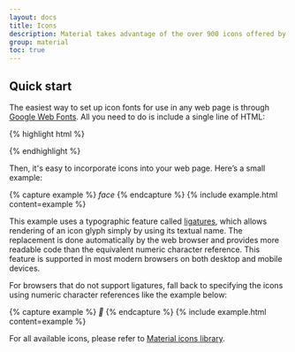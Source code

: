 ```yaml
---
layout: docs
title: Icons
description: Material takes advantage of the over 900 icons offered by the official icon set from Google.
group: material
toc: true
---
```


## Quick start

The easiest way to set up icon fonts for use in any web page is through [Google Web Fonts](https://developers.google.com/fonts/). All you need to do is include a single line of HTML:

{% highlight html %}
<link href="{{ site.cdn.md_icon }}" rel="stylesheet">
{% endhighlight %}

Then, it's easy to incorporate icons into your web page. Here’s a small example:

{% capture example %}
<i class="material-icons">face</i>
{% endcapture %}
{% include example.html content=example %}

This example uses a typographic feature called [ligatures](http://alistapart.com/article/the-era-of-symbol-fonts), which allows rendering of an icon glyph simply by using its textual name. The replacement is done automatically by the web browser and provides more readable code than the equivalent numeric character reference. This feature is supported in most modern browsers on both desktop and mobile devices.

For browsers that do not support ligatures, fall back to specifying the icons using numeric character references like the example below:

{% capture example %}
<i class="material-icons">&#xE87C;</i>
{% endcapture %}
{% include example.html content=example %}

For all available icons, please refer to [Material icons library](https://material.io/icons/).
